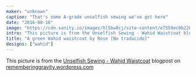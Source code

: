 ```yaml
---
maker: "unknown"
caption: "That's some A-grade unselfish sewing we've got here"
date: "2016-08-16"
image: "https://cdn.sanity.io/images/hl5bw8cj/site-content/e7559ec0b220cf12bf7457c3816db1771737b30f-579x699.jpg"
intro: "This picture is from the Unselfish Sewing - Wahid Waistcoat blogpost on rememberinggravity.wordpress.com"
title: "A green Wahid waistcoat by Rose [No traducido]"
designs: ["wahid"]
---
```



This picture is from the [Unselfish Sewing - Wahid Waistcoat](https://rememberinggravity.wordpress.com/2016/08/17/unselfish-sewing-wahid-waistcoat/)
blogpost on [rememberinggravity.wordpress.com](https://rememberinggravity.wordpress.com/)

